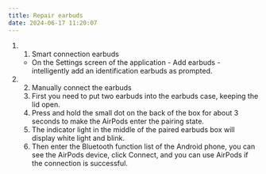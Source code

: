 ```yaml
---
title: Repair earbuds
date: 2024-06-17 11:20:07
---
```

1. 1. Smart connection earbuds
   - On the Settings screen of the application - Add earbuds - intelligently add an identification earbuds as prompted.
2. 2. Manually connect the earbuds
   1. First you need to put two earbuds into the earbuds case, keeping the lid open.
   2. Press and hold the small dot on the back of the box for about 3 seconds to make the AirPods enter the pairing state.
   3. The indicator light in the middle of the paired earbuds box will display white light and blink.
   4. Then enter the Bluetooth function list of the Android phone, you can see the AirPods device, click Connect, and you can use AirPods if the connection is successful.
